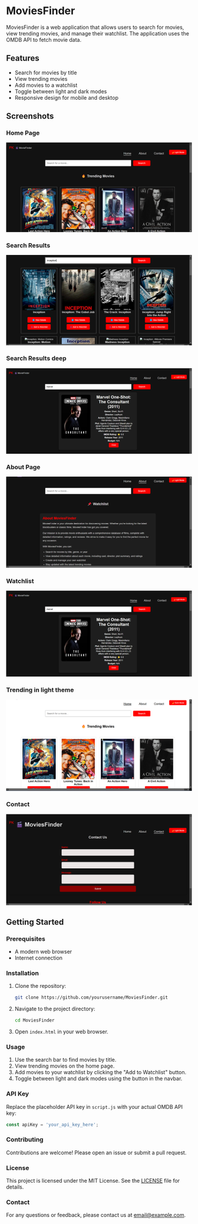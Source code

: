 # MoviesFinder

MoviesFinder is a web application that allows users to search for movies, view trending movies, and manage their watchlist. The application uses the OMDB API to fetch movie data.

## Features

- Search for movies by title
- View trending movies
- Add movies to a watchlist
- Toggle between light and dark modes
- Responsive design for mobile and desktop

## Screenshots

### Home Page
![Home Page](./project%20ss/Screenshot%20(82).png)

### Search Results
![Search Results](./project%20ss/Screenshot%20(83).png) 

### Search Results deep
![Search Results](./project%20ss/Screenshot%20(93).png)

### About Page
![About Page](./project%20ss/Screenshot%20(84).png)

### Watchlist
![Watchlist](./project%20ss/Screenshot%20(93).png)

### Trending in light theme
![Trending](./project%20ss/Screenshot%20(90).png)

### Contact
![Contact](./project%20ss/Screenshot%20(87).png)

## Getting Started

### Prerequisites

- A modern web browser
- Internet connection

### Installation

1. Clone the repository:
   ```bash
   git clone https://github.com/yourusername/MoviesFinder.git
   ```
2. Navigate to the project directory:
   ```bash
   cd MoviesFinder
   ```
3. Open `index.html` in your web browser.

### Usage

1. Use the search bar to find movies by title.
2. View trending movies on the home page.
3. Add movies to your watchlist by clicking the "Add to Watchlist" button.
4. Toggle between light and dark modes using the button in the navbar.

### API Key

Replace the placeholder API key in `script.js` with your actual OMDB API key:
```javascript
const apiKey = 'your_api_key_here';
```

### Contributing

Contributions are welcome! Please open an issue or submit a pull request.

### License

This project is licensed under the MIT License. See the [LICENSE](LICENSE) file for details.

### Contact

For any questions or feedback, please contact us at [email@example.com](mailto:email@example.com).
